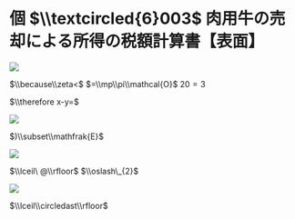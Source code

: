 # 個 $\\textcircled{6}003$ 肉用牛の売却による所得の税額計算書【表面】

![](https://www.nta.go.jp/tmp/f1ba05ce-f813-4e26-8b01-71bb7a7048f3/images/4599b0a73b37d6c4745dad5565dc18ece98805e74605ff3df426e08bb4661a0d.jpg)

$\\because\\zeta<$ $=\\mp\\pi\\mathcal{O}$ $20=3$

$\\therefore x-y=$

![](https://www.nta.go.jp/tmp/f1ba05ce-f813-4e26-8b01-71bb7a7048f3/images/b3df847b80330152409b786b3bc563424c913ce46241934d17981b5621d678d1.jpg)

$)\\subset\\mathfrak{E}$

![](https://www.nta.go.jp/tmp/f1ba05ce-f813-4e26-8b01-71bb7a7048f3/images/974596626ed1d21a809bdd26fcef9a23e40bfb222ec029d5cae485256b9026af.jpg)

$\\lceil\ @\\rfloor$ $\\oslash\_{2}$

![](https://www.nta.go.jp/tmp/f1ba05ce-f813-4e26-8b01-71bb7a7048f3/images/034da580c9940de85ca23217f01a305b9799868213545c7e85eeba19f6ae1819.jpg)

$\\lceil\\circledast\\rfloor$